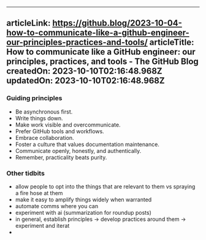 -----------------------
articleLink: https://github.blog/2023-10-04-how-to-communicate-like-a-github-engineer-our-principles-practices-and-tools/
articleTitle: How to communicate like a GitHub engineer: our principles, practices, and tools - The GitHub Blog
createdOn: 2023-10-10T02:16:48.968Z
updatedOn: 2023-10-10T02:16:48.968Z
-----------------------

### Guiding principles
- Be asynchronous first.
- Write things down.
- Make work visible and overcommunicate.
- Prefer GitHub tools and workflows.
- Embrace collaboration.
- Foster a culture that values documentation maintenance.
- Communicate openly, honestly, and authentically.
- Remember, practicality beats purity.


### Other tidbits
- allow people to opt into the things that are relevant to them vs spraying a fire hose at them
- make it easy to amplify things widely when warranted
- automate comms where you can
- experiment with ai (summarization for roundup posts)
- in general, establish principles -> develop practices around them -> experiment and iterat
- 
